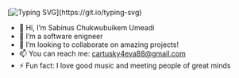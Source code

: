 [![Typing SVG](https://readme-typing-svg.demolab.com?font=Fira+Code&pause=1000&background=E051D200&width=435&lines=%F0%9F%97%A3%EF%B8%8F+Hi!+Welcome+to+my+GitHub+;My+name+is+Sabinus+Umeadi+;I'm+a+Software+Engineer+%F0%9F%92%BB;Always+at+your+service;Programming+is+my+eternal+hobby!+;I’m+here+to+build+beautiful+websites+&+portfolios+for+you+;You+can+reach+me+via+link+in+bio+;)](https://git.io/typing-svg)

- 👋 Hi, I’m Sabinus Chukwubuikem Umeadi
- 👀 I’m a software enigneer
- 💞️ I’m looking to collaborate on amazing projects!
- 📫 You can reach me: cartusky4eva88@gmail.com
- ⚡ Fun fact: I love good music and meeting people of great minds

<!---
Chukky-27/Chukky-27 is a ✨ special ✨ repository because its `README.md` (this file) appears on your GitHub profile.
You can click the Preview link to take a look at your changes.
--->
